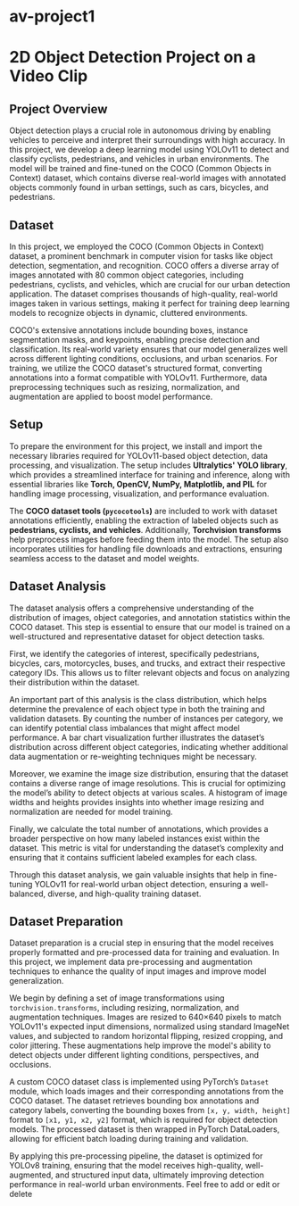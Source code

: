# av-project1

# **2D Object Detection Project on a Video Clip**

## **Project Overview**
Object detection plays a crucial role in autonomous driving by enabling vehicles to perceive and interpret their surroundings with high accuracy. In this project, we develop a deep learning model using YOLOv11 to detect and classify cyclists, pedestrians, and vehicles in urban environments. The model will be trained and fine-tuned on the COCO (Common Objects in Context) dataset, which contains diverse real-world images with annotated objects commonly found in urban settings, such as cars, bicycles, and pedestrians.


## **Dataset**
In this project, we employed the COCO (Common Objects in Context) dataset, a prominent benchmark in computer vision for tasks like object detection, segmentation, and recognition. COCO offers a diverse array of images annotated with 80 common object categories, including pedestrians, cyclists, and vehicles, which are crucial for our urban detection application. The dataset comprises thousands of high-quality, real-world images taken in various settings, making it perfect for training deep learning models to recognize objects in dynamic, cluttered environments.

COCO's extensive annotations include bounding boxes, instance segmentation masks, and keypoints, enabling precise detection and classification. Its real-world variety ensures that our model generalizes well across different lighting conditions, occlusions, and urban scenarios. For training, we utilize the COCO dataset's structured format, converting annotations into a format compatible with YOLOv11. Furthermore, data preprocessing techniques such as resizing, normalization, and augmentation are applied to boost model performance.

## **Setup**  

To prepare the environment for this project, we install and import the necessary libraries required for YOLOv11-based object detection, data processing, and visualization. The setup includes **Ultralytics' YOLO library**, which provides a streamlined interface for training and inference, along with essential libraries like **Torch, OpenCV, NumPy, Matplotlib, and PIL** for handling image processing, visualization, and performance evaluation.  

The **COCO dataset tools (`pycocotools`)** are included to work with dataset annotations efficiently, enabling the extraction of labeled objects such as **pedestrians, cyclists, and vehicles**. Additionally, **Torchvision transforms** help preprocess images before feeding them into the model. The setup also incorporates utilities for handling file downloads and extractions, ensuring seamless access to the dataset and model weights.  

## **Dataset Analysis**  

The dataset analysis offers a comprehensive understanding of the distribution of images, object categories, and annotation statistics within the COCO dataset. This step is essential to ensure that our model is trained on a well-structured and representative dataset for object detection tasks.  

First, we identify the categories of interest, specifically pedestrians, bicycles, cars, motorcycles, buses, and trucks, and extract their respective category IDs. This allows us to filter relevant objects and focus on analyzing their distribution within the dataset.  

An important part of this analysis is the class distribution, which helps determine the prevalence of each object type in both the training and validation datasets. By counting the number of instances per category, we can identify potential class imbalances that might affect model performance. A bar chart visualization further illustrates the dataset’s distribution across different object categories, indicating whether additional data augmentation or re-weighting techniques might be necessary.  

Moreover, we examine the image size distribution, ensuring that the dataset contains a diverse range of image resolutions. This is crucial for optimizing the model’s ability to detect objects at various scales. A histogram of image widths and heights provides insights into whether image resizing and normalization are needed for model training.  

Finally, we calculate the total number of annotations, which provides a broader perspective on how many labeled instances exist within the dataset. This metric is vital for understanding the dataset’s complexity and ensuring that it contains sufficient labeled examples for each class.  

Through this dataset analysis, we gain valuable insights that help in fine-tuning YOLOv11 for real-world urban object detection, ensuring a well-balanced, diverse, and high-quality training dataset.

## **Dataset Preparation**  

Dataset preparation is a crucial step in ensuring that the model receives properly formatted and pre-processed data for training and evaluation. In this project, we implement data pre-processing and augmentation techniques to enhance the quality of input images and improve model generalization.  

We begin by defining a set of image transformations using `torchvision.transforms`, including resizing, normalization, and augmentation techniques. Images are resized to 640×640 pixels to match YOLOv11's expected input dimensions, normalized using standard ImageNet values, and subjected to random horizontal flipping, resized cropping, and color jittering. These augmentations help improve the model's ability to detect objects under different lighting conditions, perspectives, and occlusions.  

A custom COCO dataset class is implemented using PyTorch’s `Dataset` module, which loads images and their corresponding annotations from the COCO dataset. The dataset retrieves bounding box annotations and category labels, converting the bounding boxes from `[x, y, width, height]` format to `[x1, y1, x2, y2]` format, which is required for object detection models. The processed dataset is then wrapped in PyTorch DataLoaders, allowing for efficient batch loading during training and validation.  

By applying this pre-processing pipeline, the dataset is optimized for YOLOv8 training, ensuring that the model receives high-quality, well-augmented, and structured input data, ultimately improving detection performance in real-world urban environments.
Feel free to add or edit or delete
